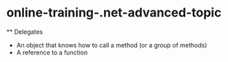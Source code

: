 # online-training-.net-advanced-topic

** Delegates
- An object that knows how to call a method (or a group of methods)
- A reference to a function


